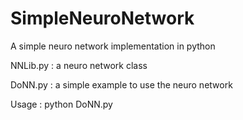 # SimpleNeuroNetwork
A simple neuro network implementation in python

NNLib.py : a neuro network class

DoNN.py  : a simple example to use the neuro network

Usage : python DoNN.py
